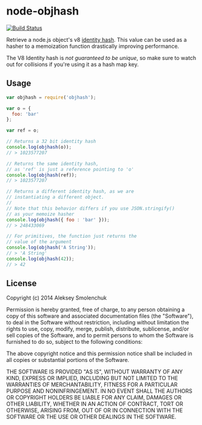 # node-objhash

[![Build Status](https://travis-ci.org/lxe/node-objhash.svg)](https://travis-ci.org/lxe/node-objhash)

Retrieve a node.js object's v8 [identity hash](http://izs.me/v8-docs/classv8_1_1Object.html#a5309f7a349feb906a05ee45b6feeaab1). 
This value can be used as a hasher to a memoization function drastically improving performance. 

The V8 Identity hash is *not guaranteed to be unique*, so make sure to watch out for collisions if you're using it as a hash map key.

## Usage

```javascript
var objhash = require('objhash');

var o = { 
  foo: 'bar' 
};

var ref = o;

// Returns a 32 bit identity hash
console.log(objhash(o)); 
// > 1023577207

// Returns the same identity hash, 
// as 'ref' is just a reference pointing to 'o'
console.log(objhash(ref));              
// > 1023577207

// Returns a different identity hash, as we are
// instantiating a different object.
// 
// Note that this behavior differs if you use JSON.stringify()
// as your memoize hasher
console.log(objhash({ foo : 'bar' }));  
// > 248433069

// For primitives, the function just returns the 
// value of the argument
console.log(objhash('A String')); 
// > 'A String'
console.log(objhash(42));
// > 42
```

## License

Copyright (c) 2014 Aleksey Smolenchuk

Permission is hereby granted, free of charge, to any person obtaining a copy of this software and associated documentation files (the "Software"), to deal in the Software without restriction, including without limitation the rights to use, copy, modify, merge, publish, distribute, sublicense, and/or sell copies of the Software, and to permit persons to whom the Software is furnished to do so, subject to the following conditions:

The above copyright notice and this permission notice shall be included in all copies or substantial portions of the Software.

THE SOFTWARE IS PROVIDED "AS IS", WITHOUT WARRANTY OF ANY KIND, EXPRESS OR IMPLIED, INCLUDING BUT NOT LIMITED TO THE WARRANTIES OF MERCHANTABILITY, FITNESS FOR A PARTICULAR PURPOSE AND NONINFRINGEMENT. IN NO EVENT SHALL THE AUTHORS OR COPYRIGHT HOLDERS BE LIABLE FOR ANY CLAIM, DAMAGES OR OTHER LIABILITY, WHETHER IN AN ACTION OF CONTRACT, TORT OR OTHERWISE, ARISING FROM, OUT OF OR IN CONNECTION WITH THE SOFTWARE OR THE USE OR OTHER DEALINGS IN THE SOFTWARE.
